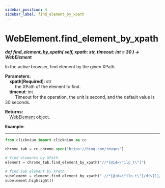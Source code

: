 ```yaml
---
sidebar_position: 4
sidebar_label: find_element_by_xpath
---
```

# WebElement.find_element_by_xpath
***def find_element_by_xpath(
        self,
        xpath: str,
        timeout: int = 30
    ) -> WebElement***  

In the active browser, find element by the given XPath.  

**Parameters:**  
    &emsp;**xpath[Required]**: str     
        &emsp;&emsp; the XPath of the element to find.   
    &emsp;**timeout**: int  
        &emsp;&emsp; Timeout for the operation, the unit is second, and the default value is 30 seconds.

**Returns:**  
    &emsp;[WebElement](./webelement.md) object.

**Example:**
***
```python
from clicknium import clicknium as cc

chrome_tab = cc.chrome.open("https://bing.com/images")

# find elements by XPath
element = chrome_tab.find_element_by_xpath("//*[@id=\"ilp_t\"]")

# find sub element by XPath
subelement = element.find_element_by_xpath(".//*[@id=\"ilp_t\"]/div[1]/div/*")
subelement.highlight()

```